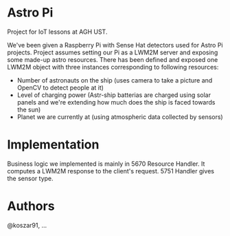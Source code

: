 # Astro Pi
Project for IoT lessons at AGH UST.

We've been given a Raspberry Pi with Sense Hat detectors used for Astro Pi projects.
Project assumes setting our Pi as a LWM2M server and exposing some made-up astro resources.
There has been defined and exposed one LWM2M object with three instances corresponding to following resources:
- Number of astronauts on the ship (uses camera to take a picture and OpenCV to detect people at it)
- Level of charging power (Astr-ship batterias are charged using solar panels and we're extending how much does the ship is faced towards the sun)
- Planet we are currently at (using atmospheric data collected by sensors)

# Implementation
Business logic we implemented is mainly in 5670 Resource Handler. It computes a LWM2M response to the client's request.
5751 Handler gives the sensor type. 

# Authors
@koszar91, ...

